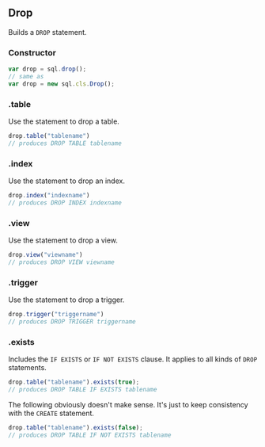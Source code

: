 ## Drop

Builds a `DROP` statement.

### Constructor

```js
var drop = sql.drop();
// same as
var drop = new sql.cls.Drop();
```

### .table

Use the statement to drop a table.

```js
drop.table("tablename")
// produces DROP TABLE tablename
```

### .index

Use the statement to drop an index.

```js
drop.index("indexname")
// produces DROP INDEX indexname
```

### .view

Use the statement to drop a view.

```js
drop.view("viewname")
// produces DROP VIEW viewname
```

### .trigger

Use the statement to drop a trigger.

```js
drop.trigger("triggername")
// produces DROP TRIGGER triggername
```

### .exists

Includes the `IF EXISTS` or `IF NOT EXISTS` clause. It applies to all kinds of `DROP` statements.

```js
drop.table("tablename").exists(true);
// produces DROP TABLE IF EXISTS tablename
```

The following obviously doesn't make sense. It's just to keep consistency with the `CREATE` statement.

```js
drop.table("tablename").exists(false);
// produces DROP TABLE IF NOT EXISTS tablename
```
